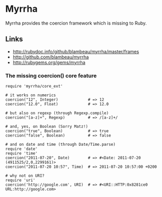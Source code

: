 # Myrrha

Myrrha provides the coercion framework which is missing to Ruby. 

## Links

* http://rubydoc.info/github/blambeau/myrrha/master/frames
* http://github.com/blambeau/myrrha
* http://rubygems.org/gems/myrrha

### The missing coercion() core feature

    require 'myrrha/core_ext'
    
    # it works on numerics
    coercion("12", Integer)             # => 12
    coercion("12.0", Float)             # => 12.0
    
    # but also on regexp (through Regexp.compile)
    coercion("[a-z]+", Regexp)          # => /[a-z]+/
    
    # and, yes, on Boolean (Sorry Matz!)
    coercion("true", Boolean)           # => true
    coercion("false", Boolean)          # => false
  
    # and on date and time (through Date/Time.parse)  
    require 'date'
    require 'time'
    coercion("2011-07-20", Date)        # => #<Date: 2011-07-20 (4911525/2,0,2299161)>  
    coercion("2011-07-20 10:57", Time)  # => 2011-07-20 10:57:00 +0200
    
    # why not on URI?
    require 'uri'
    coercion('http://google.com', URI)  # => #<URI::HTTP:0x8281ce0 URL:http://google.com>    


